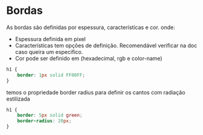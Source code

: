 # Bordas
As bordas são definidas por
espessura, características e cor.
onde:
- Espessura definida em pixel
- Características tem opções de definição. Recomendável verificar na doc caso queira um especifico.
- Cor pode ser definido em (hexadecimal, rgb e color-name)

~~~ css
h1 {
    border: 1px solid FF00FF;
}
~~~

temos o propriedade border radius para definir os cantos com radiação estilizada

~~~ css
h1 {
    border: 5px solid green;
    border-radius: 20px;
}
~~~
